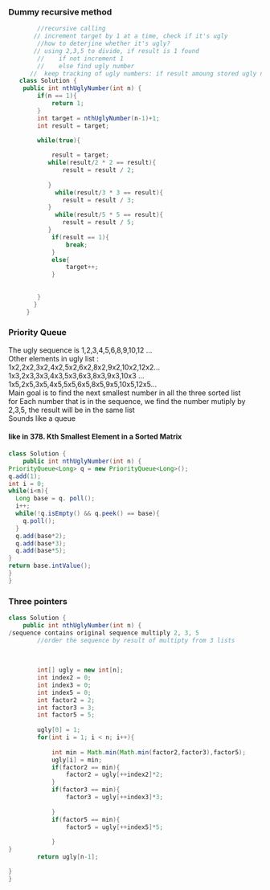 ### Dummy recursive method
```JAVA
        //recursive calling 
       // increment target by 1 at a time, check if it's ugly 
        //how to deterjine whether it's ugly? 
       // using 2,3,5 to divide, if result is 1 found
        //    if not increment 1
        //    else find ugly number
      //  keep tracking of ugly numbers: if result amoung stored ugly numbers then find ugly number
   class Solution {
    public int nthUglyNumber(int n) {
        if(n == 1){
            return 1;
        }
        int target = nthUglyNumber(n-1)+1;
        int result = target;

        while(true){
                     
            result = target;
           while(result/2 * 2 == result){
               result = result / 2;
             
           }
             while(result/3 * 3 == result){
               result = result / 3;
           }
             while(result/5 * 5 == result){
               result = result / 5;
           }
            if(result == 1){
                break;
            }
            else{
                target++;
            }
        
            
        }
       }
     }
```
### Priority  Queue
The ugly sequence is 1,2,3,4,5,6,8,9,10,12 ...\
Other elements in ugly list :\
1x2,2x2,3x2,4x2,5x2,6x2,8x2,9x2,10x2,12x2...\
1x3,2x3,3x3,4x3,5x3,6x3,8x3,9x3,10x3 ...\
1x5,2x5,3x5,4x5,5x5,6x5,8x5,9x5,10x5,12x5...\
Main goal is to find the next smallest number in all the three sorted list\
for Each number that is in the sequence, we find the number mutiply by 2,3,5, the result will be in the same list\
Sounds like a queue
#### like in 378. Kth Smallest Element in a Sorted Matrix
```JAVA
class Solution {
    public int nthUglyNumber(int n) {
PriorityQueue<Long> q = new PriorityQueue<Long>();
q.add(1);
int i = 0;
while(i<n){
  Long base = q. poll();
  i++;
  while(!q.isEmpty() && q.peek() == base){
    q.poll();
  }
  q.add(base*2);
  q.add(base*3);
  q.add(base*5);
}
return base.intValue();
}
}
```
### Three pointers

```JAVA
class Solution {
    public int nthUglyNumber(int n) {
/sequence contains original sequence multiply 2, 3, 5
        //order the sequence by result of multipty from 3 lists
  
            
        
        int[] ugly = new int[n];
        int index2 = 0;
        int index3 = 0;
        int index5 = 0;
        int factor2 = 2;
        int factor3 = 3;
        int factor5 = 5;
        
        ugly[0] = 1;
        for(int i = 1; i < n; i++){
            
            int min = Math.min(Math.min(factor2,factor3),factor5);
            ugly[i] = min;
            if(factor2 == min){
                factor2 = ugly[++index2]*2;
            }
            if(factor3 == min){
                factor3 = ugly[++index3]*3;
                
            }
            if(factor5 == min){
                factor5 = ugly[++index5]*5;
                
            }
}
        return ugly[n-1];

}
}   
```
